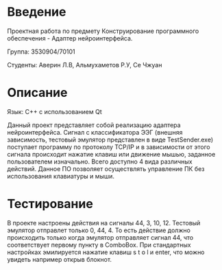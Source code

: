 # Введение
Проектная работа по предмету Конструирование программного обеспечения - Адаптер нейроинтерфейса. 

Группа: 3530904/70101

Студенты: Аверин Л.В, Альмухаметов Р.У, Се Чжуан 

# Описание
Язык: C++ с использованием Qt 

Данный проект представляет собой реализацию адаптера нейроинтерфейса. Сигнал с классификатора ЭЭГ (внешняя зависимость, тестовый эмулятор представлен в виде TestSender.exe) поступает программу по протоколу TCP/IP и в зависимости от этого сигнала происходит нажатие клавиш или движение мышью, заданное пользователем изначально. Всего доступно 4 вида различных действий. Данное ПО позволяет осуществлять управление ПК без использования клавиатуры и мыши. 

# Тестирование 

В проекте настроены действия на сигналы 44, 3, 10, 12. Тестовый эмулятор отправлет только 0, 44, 4. 
То есть действие должно происходить только когда эмулятор отправляет сигнал 44, что соответствует первому пункту в ComboBox. При стандартных настройках эмилируется нажатие клавиш s t o l и enter, что можно увидеть например открыв блокнот. 
